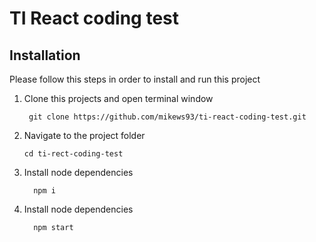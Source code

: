# TI React coding test

## Installation

Please follow this steps in order to install and run this project

1.  Clone this projects and open terminal window
    ```
     git clone https://github.com/mikews93/ti-react-coding-test.git
    ```
2.  Navigate to the project folder
    ```
    cd ti-rect-coding-test
    ```
3.  Install node dependencies
    ```
      npm i
    ```
4.  Install node dependencies
    ```
      npm start
    ```
